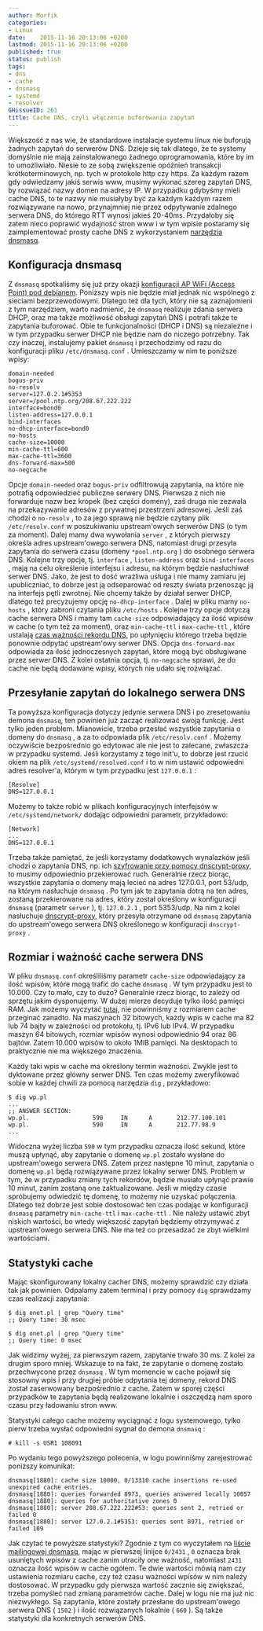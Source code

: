 ```yaml
---
author: Morfik
categories:
- Linux
date:    2015-11-16 20:13:06 +0200
lastmod: 2015-11-16 20:13:06 +0200
published: true
status: publish
tags:
- dns
- cache
- dnsmasq
- systemd
- resolver
GHissueID: 261
title: Cache DNS, czyli włączenie buforowania zapytań
---
```


Większość z nas wie, że standardowe instalacje systemu linux nie buforują żadnych zapytań do
serwerów DNS. Dzieje się tak dlatego, że te systemy domyślnie nie mają zainstalowanego żadnego
oprogramowania, które by im to umożliwiało. Niesie to ze sobą zwiększenie opóźnień transakcji
krótkoterminowych, np. tych w protokole http czy https. Za każdym razem gdy odwiedzamy jakiś serwis
www, musimy wykonać szereg zapytań DNS, by rozwiązać nazwy domen na adresy IP. W przypadku gdybyśmy
mieli cache DNS, to te nazwy nie musiałyby być za każdym każdym razem rozwiązywane na nowo,
przynajmniej nie przez odpytywanie zdalnego serwera DNS, do którego RTT wynosi jakieś 20-40ms.
Przydałoby się zatem nieco poprawić wydajność stron www i w tym wpisie postaramy się zaimplementować
prosty cache DNS z wykorzystaniem [narzędzia dnsmasq][1].

<!--more-->
## Konfiguracja dnsmasq

Z `dnsmasq` spotkaliśmy się już przy okazji [konfiguracji AP WiFi (Access Point) pod debianem][2].
Poniższy wpis nie będzie miał jednak nic wspólnego z sieciami bezprzewodowymi. Dlatego też dla tych,
który nie są zaznajomieni z tym narzędziem, warto nadmienić, że `dnsmasq` realizuje zdania serwera
DHCP, oraz ma także możliwość obsługi zapytań DNS i potrafi także te zapytania buforować. Obie te
funkcjonalności (DHCP i DNS) są niezależne i w tym przypadku serwer DHCP nie będzie nam do niczego
potrzebny. Tak czy inaczej, instalujemy pakiet `dnsmasq` i przechodzimy od razu do konfiguracji
pliku `/etc/dnsmasq.conf` . Umieszczamy w nim te poniższe wpisy:

    domain-needed
    bogus-priv
    no-resolv
    server=127.0.2.1#5353
    server=/pool.ntp.org/208.67.222.222
    interface=bond0
    listen-address=127.0.0.1
    bind-interfaces
    no-dhcp-interface=bond0
    no-hosts
    cache-size=10000
    min-cache-ttl=600
    max-cache-ttl=3600
    dns-forward-max=500
    no-negcache

Opcje `domain-needed` oraz `bogus-priv` odfiltrowują zapytania, na które nie potrafią odpowiedzieć
publiczne serwery DNS. Pierwsza z nich nie forwarduje nazw bez kropek (bez części domeny), zaś druga
nie zezwala na przekazywanie adresów z prywatnej przestrzeni adresowej. Jeśli zaś chodzi o
`no-resolv` , to za jego sprawą nie będzie czytany plik `/etc/resolv.conf` w poszukiwaniu
upstream'owych serwerów DNS (o tym za moment). Dalej mamy dwa wywołania `server` , z których
pierwszy określa adres upstream'owego serwera DNS, natomiast drugi przesyła zapytania do serwera
czasu (domeny `*pool.ntp.org` ) do osobnego serwera DNS. Kolejne trzy opcje, tj. `interface` ,
`listen-address` oraz `bind-interfaces` , mają na celu określenie interfejsu i adresu, na którym
będzie nasłuchiwał serwer DNS. Jako, że jest to dość wrażliwa usługa i nie mamy zamiaru jej
upubliczniać, to dobrze jest ją odseparować od reszty świata przenosząc ją na interfejs pętli
zwrotnej. Nie chcemy także by działał serwer DHCP, dlatego też precyzujemy opcję
`no-dhcp-interface` . Dalej w pliku mamy `no-hosts` , który zabroni czytania pliku `/etc/hosts` .
Kolejne trzy opcje dotyczą cache serwera DNS i mamy tam `cache-size` odpowiadający za ilość wpisów
w cache (o tym też za moment), oraz `min-cache-ttl` i `max-cache-ttl` , które ustalają [czas
ważności rekordu DNS][3], po upłynięciu którego trzeba będzie ponownie odpytać upstream'owy serwer
DNS. Opcja `dns-forward-max` odpowiada za ilość jednoczesnych zapytań, które mogą być obsługiwane
przez serwer DNS. Z kolei ostatnia opcja, tj. `no-negcache` sprawi, że do cache nie będą dodawane
wpisy, których nie udało się rozwiązać.

## Przesyłanie zapytań do lokalnego serwera DNS

Ta powyższa konfiguracja dotyczy jedynie serwera DNS i po zresetowaniu demona `dnsmasq`, ten
powinien już zacząć realizować swoją funkcję. Jest tylko jeden problem. Mianowicie, trzeba przesłać
wszystkie zapytania o domeny do `dnsmasq` , a za to odpowiada plik `/etc/resolv.conf` . Możemy
oczywiście bezpośrednio go edytować ale nie jest to zalecane, zwłaszcza w przypadku systemd. Jeśli
korzystamy z tego init'u, to dobrze jest rzucić okiem na plik `/etc/systemd/resolved.conf` i to w
nim ustawić odpowiedni adres resolver'a, którym w tym przypadku jest `127.0.0.1` :

    [Resolve]
    DNS=127.0.0.1

Możemy to także robić w plikach konfiguracyjnych interfejsów w `/etc/systemd/network/` dodając
odpowiedni parametr, przykładowo:

    [Network]
    ...
    DNS=127.0.0.1

Trzeba także pamiętać, że jeśli korzystamy dodatkowych wynalazków jeśli chodzi o zapytania DNS, np.
ich [szyfrowanie przy pomocy dnscrypt-proxy][4], to musimy odpowiednio przekierować ruch.
Generalnie rzecz biorąc, wszystkie zapytania o domeny mają lecieć na adres 127.0.0.1, port 53/udp,
na którym nasłuchuje `dnsmasq` . Po tym jak te zapytania dotrą na ten adres, zostaną przekierowane
na adres, który został określony w konfiguracji `dnsmasq` (parametr `server` ), tj. `127.0.2.1` ,
port 5353/udp. Na nim z kolei nasłuchuje [dnscrypt-proxy][5], który przesyła otrzymane od `dnsmasq`
zapytania do upstream'owego serwera DNS określonego w konfiguracji `dnscrypt-proxy` .

## Rozmiar i ważność cache serwera DNS

W pliku `dnsmasq.conf` określiliśmy parametr `cache-size` odpowiadający za ilość wpisów, które mogą
trafić do cache `dnsmasq` . W tym przypadku jest to 10.000. Czy to mało, czy to dużo? Generalnie
rzecz biorąc, to zależy od sprzętu jakim dysponujemy. W dużej mierze decyduje tylko ilość pamięci
RAM. Jak możemy wyczytać [tutaj][6], nie powinniśmy z rozmiarem cache przeginać zanadto. Na
maszynach 32 bitowych, każdy wpis w cache ma 82 lub 74 bajty w zależności od protokołu, tj. IPv6 lub
IPv4. W przypadku maszyn 64 bitowych, rozmiar wpisów wynosi odpowiednio 94 oraz 86 bajtów. Zatem
10.000 wpisów to około 1MiB pamięci. Na desktopach to praktycznie nie ma większego znaczenia.

Każdy taki wpis w cache ma określony termin ważności. Zwykle jest to dyktowane przez główny serwer
DNS. Ten czas możemy zweryfikować sobie w każdej chwili za pomocą narzędzia `dig` , przykładowo:

    $ dig wp.pl
    ...
    ;; ANSWER SECTION:
    wp.pl.                  590     IN      A       212.77.100.101
    wp.pl.                  590     IN      A       212.77.98.9
    ...

Widoczna wyżej liczba `590` w tym przypadku oznacza ilość sekund, które muszą upłynąć, aby zapytanie
o domenę `wp.pl` zostało wysłane do upstream'owego serwera DNS. Zatem przez następne 10 minut,
zapytania o domenę `wp.pl` będą rozwiązywane przez lokalny serwer DNS. Problem w tym, że w przypadku
zmiany tych rekordów, będzie musiało upłynąć prawie 10 minut, zanim zostaną one zaktualizowane.
Jeśli w między czasie spróbujemy odwiedzić tę domenę, to możemy nie uzyskać połączenia. Dlatego też
dobrze jest sobie dostosować ten czas podając w konfiguracji `dnsmasq` parametry `min-cache-ttl` i
`max-cache-ttl` . Nie należy ustawić zbyt niskich wartości, bo wtedy większość zapytań będziemy
otrzymywać z upstream'owego serwera DNS. Nie ma też co przesadzać ze zbyt wielkimi wartościami.

## Statystyki cache

Mając skonfigurowany lokalny cacher DNS, możemy sprawdzić czy działa tak jak powinien. Odpalamy
zatem terminal i przy pomocy `dig` sprawdzamy czas realizacji zapytania:

    $ dig onet.pl | grep "Query time"
    ;; Query time: 30 msec

    $ dig onet.pl | grep "Query time"
    ;; Query time: 0 msec

Jak widzimy wyżej, za pierwszym razem, zapytanie trwało 30 ms. Z kolei za drugim sporo mniej.
Wskazuje to na fakt, że zapytanie o domenę zostało przechwycone przez `dnsmasq` . W tym momencie w
cache pojawił się stosowny wpis i przy drugiej próbie odpytania tej domeny, rekord DNS został
zaserwowany bezpośrednio z cache. Zatem w sporej części przypadków te zapytania będą realizowane
lokalnie i oszczędzą nam sporo czasu przy ładowaniu stron www.

Statystyki całego cache możemy wyciągnąć z logu systemowego, tylko pierw trzeba wysłać odpowiedni
sygnał do demona `dnsmasq` :

    # kill -s USR1 108091

Po wydaniu tego powyższego polecenia, w logu powinniśmy zarejestrować poniższy komunikat:

    dnsmasq[1880]: cache size 10000, 0/13310 cache insertions re-used unexpired cache entries.
    dnsmasq[1880]: queries forwarded 8973, queries answered locally 10057
    dnsmasq[1880]: queries for authoritative zones 0
    dnsmasq[1880]: server 208.67.222.222#53: queries sent 2, retried or failed 0
    dnsmasq[1880]: server 127.0.2.1#5353: queries sent 8971, retried or failed 109

Jak czytać te powyższe statystyki? Zgodnie z tym co wyczytałem na [liście mailingowej
dnsmasq][7], mając w pierwszej linijce `0/2431` , `0` oznacza brak usuniętych wpisów z cache zanim
utraciły one ważność, natomiast `2431` oznacza ilość wpisów w cache ogółem. Te dwie wartości mówią
nam czy ustawienia rozmiaru cache, czy też czasu ważności wpisów w nim należy dostosować.
W przypadku gdy pierwsza wartość zacznie się zwiększać, trzeba pomyśleć nad zmianą parametrów cache.
Dalej w logu nie ma już nic niezwykłego. Są zapytania, które zostały przesłane do upstream'owego
serwera DNS ( `1502` ) i ilość rozwiązanych lokalnie ( `660` ). Są także statystyki dla konkretnych
serwerów DNS.


[1]: http://www.thekelleys.org.uk/dnsmasq/doc.html
[2]: /post/konfiguracja-trybu-ap-kart-wifi-na-debianie/
[3]: https://en.wikipedia.org/wiki/Time_to_live#DNS_records
[4]: /post/dnscrypt-proxy-czyli-szyfrowanie-zapytan-dns/
[5]: https://dnscrypt.org/
[6]: https://flux242.blogspot.fr/2012/06/dnsmasq-cache-size-tuning.html
[7]: http://lists.thekelleys.org.uk/pipermail/dnsmasq-discuss/2013q2/007331.html

